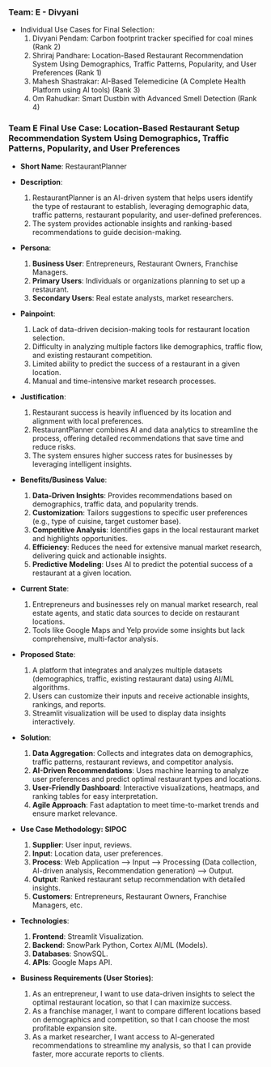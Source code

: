 ### Team: E - Divyani

- Individual Use Cases for Final Selection:
  1. Divyani Pendam: Carbon footprint tracker specified for coal mines (Rank 2)
  2. Shriraj Pandhare: Location-Based Restaurant Recommendation System Using Demographics, Traffic Patterns, Popularity, and User Preferences (Rank 1)
  3. Mahesh Shastrakar: AI-Based Telemedicine (A Complete Health Platform using AI tools) (Rank 3)
  4. Om Rahudkar: Smart Dustbin with Advanced Smell Detection (Rank 4)

### Team E Final Use Case: Location-Based Restaurant Setup Recommendation System Using Demographics, Traffic Patterns, Popularity, and User Preferences
- **Short Name**: RestaurantPlanner

- **Description**:
  1. RestaurantPlanner is an AI-driven system that helps users identify the type of restaurant to establish, leveraging demographic data, traffic patterns, restaurant popularity, and user-defined preferences.
  2. The system provides actionable insights and ranking-based recommendations to guide decision-making.

- **Persona**:
  1. **Business User**: Entrepreneurs, Restaurant Owners, Franchise Managers.
  2. **Primary Users**: Individuals or organizations planning to set up a restaurant.
  3. **Secondary Users**: Real estate analysts, market researchers.

- **Painpoint**:
  1. Lack of data-driven decision-making tools for restaurant location selection.
  2. Difficulty in analyzing multiple factors like demographics, traffic flow, and existing restaurant competition.
  3. Limited ability to predict the success of a restaurant in a given location.
  4. Manual and time-intensive market research processes.

- **Justification**:
  1. Restaurant success is heavily influenced by its location and alignment with local preferences.
  2. RestaurantPlanner combines AI and data analytics to streamline the process, offering detailed recommendations that save time and reduce risks.
  3. The system ensures higher success rates for businesses by leveraging intelligent insights.

- **Benefits/Business Value**:
  1. **Data-Driven Insights**: Provides recommendations based on demographics, traffic data, and popularity trends.
  2. **Customization**: Tailors suggestions to specific user preferences (e.g., type of cuisine, target customer base).
  3. **Competitive Analysis**: Identifies gaps in the local restaurant market and highlights opportunities.
  4. **Efficiency**: Reduces the need for extensive manual market research, delivering quick and actionable insights.
  5. **Predictive Modeling**: Uses AI to predict the potential success of a restaurant at a given location.

- **Current State**:
  1. Entrepreneurs and businesses rely on manual market research, real estate agents, and static data sources to decide on restaurant locations.
  2. Tools like Google Maps and Yelp provide some insights but lack comprehensive, multi-factor analysis.

- **Proposed State**:
  1. A platform that integrates and analyzes multiple datasets (demographics, traffic, existing restaurant data) using AI/ML algorithms.
  2. Users can customize their inputs and receive actionable insights, rankings, and reports.
  3. Streamlit visualization will be used to display data insights interactively.

- **Solution**:
  1. **Data Aggregation**: Collects and integrates data on demographics, traffic patterns, restaurant reviews, and competitor analysis.
  2. **AI-Driven Recommendations**: Uses machine learning to analyze user preferences and predict optimal restaurant types and locations.
  3. **User-Friendly Dashboard**: Interactive visualizations, heatmaps, and ranking tables for easy interpretation.
  4. **Agile Approach**: Fast adaptation to meet time-to-market trends and ensure market relevance.

- **Use Case Methodology: SIPOC**
  1. **Supplier**: User input, reviews.
  2. **Input**: Location data, user preferences.
  3. **Process**: Web Application --> Input --> Processing (Data collection, AI-driven analysis, Recommendation generation) --> Output.
  4. **Output**: Ranked restaurant setup recommendation with detailed insights.
  5. **Customers**: Entrepreneurs, Restaurant Owners, Franchise Managers, etc.

- **Technologies**:
  1. **Frontend**: Streamlit Visualization.
  2. **Backend**: SnowPark Python, Cortex AI/ML (Models).
  3. **Databases**: SnowSQL.
  4. **APIs**: Google Maps API.

- **Business Requirements (User Stories)**:
  1. As an entrepreneur, I want to use data-driven insights to select the optimal restaurant location, so that I can maximize success.
  2. As a franchise manager, I want to compare different locations based on demographics and competition, so that I can choose the most profitable expansion site.
  3. As a market researcher, I want access to AI-generated recommendations to streamline my analysis, so that I can provide faster, more accurate reports to clients.

